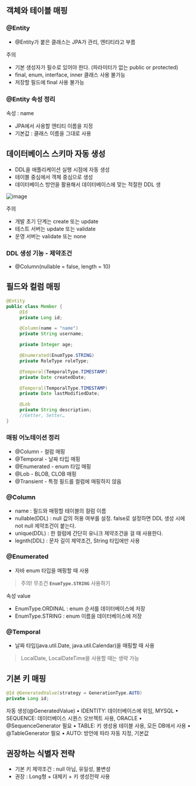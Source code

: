 ## 객체와 테이블 매핑

### @Entity

- @Entity가 붙은 클래스는 JPA가 관리, 엔티티라고 부름

주의

- 기본 생성자가 필수로 있어야 한다. (파라미터가 없는 public or protected)
- final, enum, interface, inner 클래스 사용 불가능
- 저장할 필드에 final 사용 불가능

### @Entity 속성 정리

속성 : name

- JPA에서 사용할 엔티티 이름을 지정
- 기본값 : 클래스 이름을 그대로 사용

## 데이터베이스 스키마 자동 생성

- DDL을 애플리케이션 실행 시점에 자동 생성
- 테이블 중심에서 객체 중심으로 생성
- 데이터베이스 방언을 활용해서 데이터베이스에 맞는 적절한 DDL 생

![image](https://github.com/kylo-dev/Spring-Jpa-Study/assets/103489352/e4c16283-d30b-4675-97bf-10367962cf1a)


주의

- 개발 초기 단계는 create 또는 update
- 테스트 서버는 update 또는 validate
- 운영 서버는 validate 또는 none

### DDL 생성 기능 - 제약조건

- @Column(nullable = false, length = 10)

## 필드와 컬럼 매핑

```java
@Entity 
public class Member { 
	 @Id 
	 private Long id; 

	 @Column(name = "name") 
	 private String username; 

	 private Integer age; 

	 @Enumerated(EnumType.STRING) 
	 private RoleType roleType; 

	 @Temporal(TemporalType.TIMESTAMP) 
	 private Date createdDate; 

	 @Temporal(TemporalType.TIMESTAMP) 
	 private Date lastModifiedDate; 

	 @Lob 
	 private String description; 
	 //Getter, Setter… 
}
```

### 매핑 어노테이션 정리

- @Column - 컬럼 매핑
- @Temporal - 날짜 타입 매핑
- @Enumerated - enum 타입 매핑
- @Lob - BLOB, CLOB 매핑
- @Transient - 특정 필드를 컬럼에 매핑하지 않음

### @Column

- name : 필드와 매핑할 테이블의 컬럼 이름
- nullable(DDL) : null 값의 허용 여부를 설정. false로 설정하면 DDL 생성 시에 not null 제약조건이 붙는다.
- unique(DDL) : 한 컬럼에 간단히 유니크 제약조건을 걸 때 사용한다.
- legnth(DDL) : 문자 길이 제약조건, String 타입에만 사용

### @Enumerated

- 자바 enum 타입을 매핑할 때 사용

> 주의! 무조건 **`EnumType.STRING`** 사용하기
> 

속성 value

- EnumType.ORDINAL : enum 순서를 데이터베이스에 저장
- EnumType.STRING : enum 이름을 데이터베이스에 저장

### @Temporal

- 날짜 타입(java.util.Date, java.util.Calendar)을 매핑할 때 사용

> LocalDate, LocalDateTime을 사용할 때는 생략 가능
> 

## 기본 키 매핑

```java
@Id @GeneratedValue(strategy = GenerationType.AUTO)
private Long id;
```

자동 생성(@GeneratedValue)
• IDENTITY: 데이터베이스에 위임, MYSQL
• SEQUENCE: 데이터베이스 시퀀스 오브젝트 사용, ORACLE
• @SequenceGenerator 필요
• TABLE: 키 생성용 테이블 사용, 모든 DB에서 사용
• @TableGenerator 필요
• AUTO: 방언에 따라 자동 지정, 기본값

## 권장하는 식별자 전략

- 기본 키 제약조건 : null 아님, 유일성, 불변성
- 권장 : Long형 + 대체키 + 키 생성전략 사용
